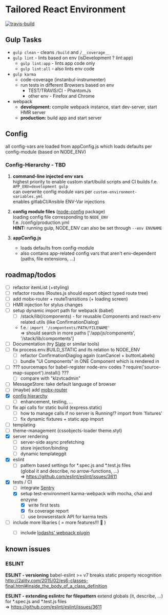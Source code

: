 # Tailored React Environment
[![travis-build](https://api.travis-ci.org/DoubleU23/tailored-react-env.svg?branch=master "travis build")](https://travis-ci.org/DoubleU23/tailored-react-env)

## Gulp Tasks

* `gulp clean` - cleans `/build` and `/__coverage__`
* `gulp lint`  - lints based on env (isDevelopment ? lint:app)
  * `gulp lint:app` - lints app code only
  * `gulp lint:all` - also lints env code
* `gulp karma`
  * code-coverage (instanbul-instrumenter)
  * run tests in different Browsers based on env
      * TEST/TRAVIS/CI - PhantomJs
      * other env - Firefox and Chrome
* webpack
  * __development:__ compile webpack instance, start dev-server, start HMR server
  * __production:__ build app and start server

## Config

all config-vars are loaded from appConfig.js which loads defaults per config-module (based on NODE_ENV)

### Config-Hierarchy - TBD
1. __command-line injected env vars__  
    highest priority to enable custom start/build scripts and CI builds
    f.e. `APP_ENV=development gulp`  
    can overwrite config module vars per `custom-environment-variables.yml`  
    enables gitlabCI/Ansible ENV-Var injections  

2. __config module files__ ([node-config](https://www.npmjs.com/package/config) package)  
    loading config file corresponding to `NODE_ENV`  
    f.e. /config/production.yml  
    __HINT:__ running gulp, NODE_ENV can also be set through `--env ENVNAME`

3. __appConfig.js__
    * loads defaults from config-module
    * also contains app-related config vars that aren't env-dependent (paths, file extensions, ...)

## roadmap/todos
* [ ] refactor itemList (+styling)  
* [ ] refactor routes (Routes.js should export object typed route tree)  
* [ ] add mobx-router + routeTransitions (+ loading screen)  
* [ ] HMR injection for stylus changes  
* [ ] setup dynamic import path for webpack (babel)  
  * [ ] /stack/lib(/components) - for reusable Components and react-env related utils (like ConfirmationDialog)  
  * f.e.: `import '/compontents/PATH/FILENAME'`  
    => should search in more paths ['/app/js/components', '/stack/lib/compontents']  
* [ ] Documentation (try [Slate](https://github.com/lord/slate) or similar tools)  
* [ ] fix process.env.BUILD_STATIC and its relation to NODE_ENV  
  * [ ] refactor ConfirmationDiaglog again (canCancel + buttonLabels)  
  * [ ] bundle "UI Components" in ONE Component which is rendered in <App />  
* [ ] ??? sourcemaps for babel-register node-env codes ? require('source-map-support').install() ???  
  * [ ] compare with "klzvtcadmin"
* [ ] MessageStore: take default language of browser  
* [ ] (maybe) add [mobx-router](https://github.com/kitze/mobx-router)  
* [x] [config hierarchy](#config-hierarchy)  
  * [ ] enhancement, testing, ...
* [ ] fix api calls for static build (express.static)  
  * [ ] how to manage calls if no server is Running!? import from 'fixtures'  
  * [ ] fix dynamic fixtures + static app import
* [ ] templating
* [ ] theme-management (cssobjects-loader theme.styl)
* [x] server rendering  
  * [ ] server-side async prefetching
  * [ ] store injection/binding
  * [ ] dynamic templateggit 
* [x] eslint
  * [ ] pattern based settings for *.spec.js and *.test.js files  
  (global it and describe, no arrow-functions, ...)  
  => https://github.com/eslint/eslint/issues/3611
* [x] tests / CI
  * [ ] integrate [Sentry](https://github.com/marketplace/sentry)  
  * [x] setup test-environment
    karma-webpack with mocha, chai and enzyme
    * [x] write first tests
    * [x] fix coverage report
    * [ ] use browserstack API for karma tests
* [ ] include more libaries ( = more features!!! :confetti_ball: )
  * [ ] include [lodashs' webpack plugin](https://github.com/lodash/lodash-webpack-plugin)


## known issues

### ESLINT

__ESLINT - versioning__
babel-eslint >= v7 breaks static property recognition
http://2ality.com/2015/02/es6-classes-final.html#inside_the_body_of_a_class_definition  

__ESLINT - extending eslintrc for filepattern__
extend globals (it, describe, ...) for *.spec.js and *.test.js files  
  => https://github.com/eslint/eslint/issues/3611
